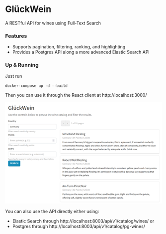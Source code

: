 # GlückWein
A RESTful API for wines using Full-Text Search


### Features

* Supports pagination, filtering, ranking, and highlighting
* Provides a Postgres API along a more advanced Elastic Search API

### Up & Running
Just run
```
docker-compose up -d --build
```

Then you can use it through the React client at http://localhost:3000/

![React client|666x430](client/public/glueckwein.png)


You can also use the API directly either using:
- Elastic Search through http://localhost:8003/api/v1/catalog/wines/  or
- Postgres through http://localhost:8003/api/v1/catalog/pg-wines/
